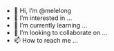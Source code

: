 - 👋 Hi, I’m @melelong
- 👀 I’m interested in ...
- 🌱 I’m currently learning ...
- 💞️ I’m looking to collaborate on ...
- 📫 How to reach me ...

<!---
melelong/melelong is a ✨ special ✨ repository because its `README.md` (this file) appears on your GitHub profile.
You can click the Preview link to take a look at your changes.
--->

